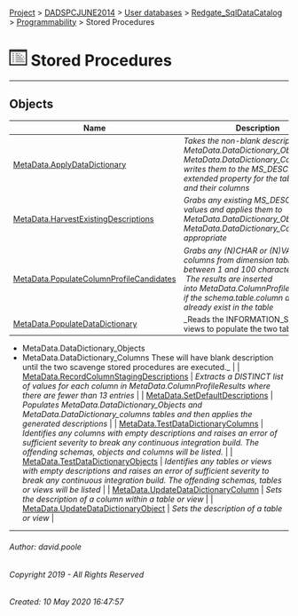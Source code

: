 #### 

[Project](../../../../../readme.md) > [DADSPCJUNE2014](../../../../readme.md) > [User databases](../../../readme.md) > [Redgate_SqlDataCatalog](../../readme.md) > [Programmability](../readme.md) > Stored Procedures

# ![Stored Procedures](../../../../../Images/StoredProcedure32.png) Stored Procedures

---

## <a name="#objects"></a>Objects

| Name | Description |
|---|---|
| [MetaData.ApplyDataDictionary](ApplyDataDictionary.md) | _Takes the non-blank descriptions from MetaData.DataDictionary_Objects and MetaData.DataDictionary_Columns and writes them to the MS_DESCRIPTION extended property for the tables, views and their columns_ |
| [MetaData.HarvestExistingDescriptions](HarvestExistingDescriptions.md) | _Grabs any existing MS_DESCRIPTION values and applies them to MetaData.DataDictionary_Objects or MetaData.DataDictionary_Columns as appropriate_ |
| [MetaData.PopulateColumnProfileCandidates](PopulateColumnProfileCandidates.md) | _Grabs any (N)CHAR or (N)VARCHAR columns from dimension tables that are between 1 and 100 characters long.  The results are inserted into MetaData.ColumnProfileCandidates if the schema.table.column do not already exist in the table_ |
| [MetaData.PopulateDataDictionary](PopulateDataDictionary.md) | _Reads the INFORMATION_SCHEMA views to populate the two tables
* MetaData.DataDictionary_Objects 
* MetaData.DataDictionary_Columns
These will have blank description until the two scavenge stored procedures are executed._ |
| [MetaData.RecordColumnStagingDescriptions](RecordColumnStagingDescriptions.md) | _Extracts a DISTINCT list of values for each column in MetaData.ColumnProfileResults where there are fewer than 13 entries_ |
| [MetaData.SetDefaultDescriptions](SetDefaultDescriptions.md) | _Populates MetaData.DataDictionary_Objects and MetaData.DataDictionary_columns tables and then applies the generated descriptions_ |
| [MetaData.TestDataDictionaryColumns](TestDataDictionaryColumns.md) | _Identifies any columns with empty descriptions and raises an error of sufficient severity to break any continuous integration build.
The offending schemas, objects and columns will be listed._ |
| [MetaData.TestDataDictionaryObjects](TestDataDictionaryObjects.md) | _Identifies any tables or views with empty descriptions and raises an error of sufficient severity to break any continuous integration build.
The offending schemas, tables or views will be listed_ |
| [MetaData.UpdateDataDictionaryColumn](UpdateDataDictionaryColumn.md) | _Sets the description of a column within a table or view_ |
| [MetaData.UpdateDataDictionaryObject](UpdateDataDictionaryObject.md) | _Sets the description of a table or view_ |


---

###### Author:  david.poole

###### Copyright 2019 - All Rights Reserved

###### Created: 10 May 2020 16:47:57

